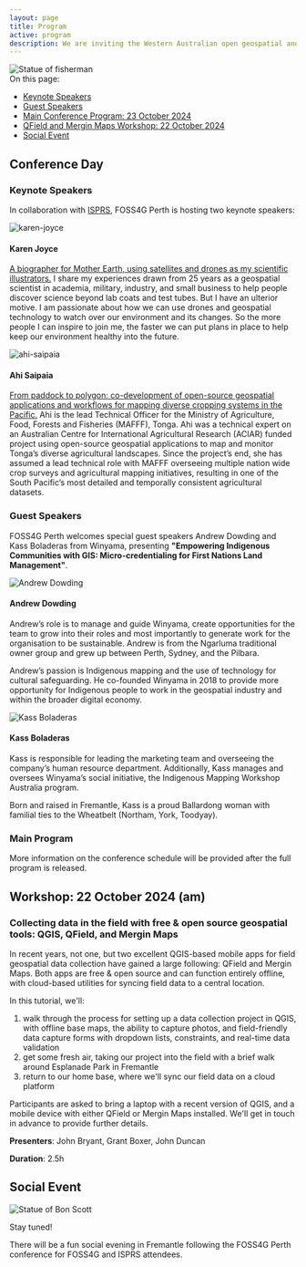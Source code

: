 ```yaml
---
layout: page
title: Program
active: program
description: We are inviting the Western Australian open geospatial and mapping community to get involved by submitting a presentation.
---
```


<div class="on-this-page">
    <div><img src="/assets/img/freo/fisherman.webp" alt="Statue of fisherman"></div>
    <div class="page-menu">
     On this page:
        <ul>
            <!-- <li><a href="#presentations">Call for Presentations</a></li> -->
            <li><a href="#keynotes">Keynote Speakers</a></li>
            <li><a href="#guests">Guest Speakers</a></li>
            <li><a href="#main-program">Main Conference Program: 23 October 2024</a></li>
            <li><a href="#workshop">QField and Mergin Maps Workshop: 22 October 2024</a></li>
            <li><a href="#social">Social Event</a></li>
        </ul>
    </div>
</div>

<!-- <div id="presentations" class="anchor-offset"></div>

## Call for Presentations

We're inviting the Western Australian open geospatial and mapping community to get involved by submitting a presentation. Gather up your stories, hits and misses, and share with us - we’re dying to hear what you’ve been working on! There are opportunities for first-time speakers, experienced FOSS4G practitioners and curious newcomers.

<div class="submit-button">
    <div class="button_wrapper center">
        <a href="https://docs.google.com/forms/d/e/1FAIpQLSdOe9lRcGNbMeL8Zu-lP0Ls-JVWghQYErXy-1ttJ_79KHgktQ/viewform?usp=sf_link" class="btn" target="_blank" rel="noreferrer">Submit a presentation</a>
    </div>
</div>

### Key Dates

* **1 July:** Call for Presentations opens
* **21 August:** Call for Presentations closes
* **26-31 August:** Community vote on presentations
* **25 September:** Full program released

### What are we looking for?

We're after full-length talks (15 minutes) and lightning talks (5 minutes).

<details>
    <summary>Read more...</summary>
    {% include_relative read_more/looking_for.html %}
</details>

### Who should submit?

You may be an experienced presenter, or perhaps this is the first time you've ever considered presenting at a conference. If you have a relevant story to tell, we want to hear from you.

<details>
    <summary>Read more...</summary>
    {% include_relative read_more/submit_who.html %}
</details>

### Facilities

Presenters will have access to a projection screen and microphone.

**Submissions must be received no later than 11:59 PM (AWST), 21 August 2024.**


<div class="divider"></div> -->


## Conference Day

<div id="keynotes" class="anchor-offset"></div>

### Keynote Speakers

In collaboration with <a href="https://www.isprs.org/tc4-symposium2024/index.html" target="_blank" rel="noreferrer">ISPRS</a>, FOSS4G Perth is hosting two keynote speakers:

<div class="keynote-container">
    <img src="/assets/img/program/karen-joyce.png" class="keynote-img" alt="karen-joyce">
</div>
<div>
<h4>Karen Joyce</h4>
<p>
<a href="https://www.isprs.org/tc4-symposium2024/speakers.html" target="_blank" rel="noreferrer">A biographer for Mother Earth, using satellites and drones as my scientific illustrators.</a> I share my experiences drawn from 25 years as a geospatial scientist in academia, military, industry, and small business to help people discover science beyond lab coats and test tubes. But I have an ulterior motive. I am passionate about how we can use drones and geospatial technology to watch over our environment and its changes. So the more people I can inspire to join me, the faster we can put plans in place to help keep our environment healthy into the future.
</p>
</div>
<div class="keynote-container">
    <img src="/assets/img/program/ahi-saipaia.png" class="keynote-img" alt="ahi-saipaia">
</div>
<div>
<h4>Ahi Saipaia</h4>
<p>
<a href="https://www.isprs.org/tc4-symposium2024/speakers.html" target="_blank" rel="noreferrer">From paddock to polygon: co-development of open-source geospatial applications and workflows for mapping diverse cropping systems in the Pacific.</a> Ahi is the lead Technical Officer for the Ministry of Agriculture, Food, Forests and Fisheries (MAFFF), Tonga. Ahi was a technical expert on an Australian Centre for International Agricultural Research (ACIAR) funded project using open-source geospatial applications to map and monitor Tonga’s diverse agricultural landscapes. Since the project’s end, she has assumed a lead technical role with MAFFF overseeing multiple nation wide crop surveys and agricultural mapping initiatives, resulting in one of the South Pacific’s most detailed and temporally consistent agricultural datasets.
</p>
</div>

<div class="divider-light"></div>


<div id="guests" class="anchor-offset"></div>

### Guest Speakers

FOSS4G Perth welcomes special guest speakers Andrew Dowding and Kass Boladeras from Winyama, presenting **"Empowering Indigenous Communities with GIS: Micro-credentialing for First Nations Land Management"**.


<div class="keynote-container">
    <img src="/assets/img/program/andrew_dowding.webp" class="keynote-img" alt="Andrew Dowding">
</div>
<div>
<h4>Andrew Dowding</h4>
<p>
Andrew’s role is to manage and guide Winyama, create opportunities for the team to grow into their roles and most importantly to generate work for the organisation to be sustainable. Andrew is from the Ngarluma traditional owner group and grew up between Perth, Sydney, and the Pilbara.

Andrew’s passion is Indigenous mapping and the use of technology for cultural safeguarding. He co-founded Winyama in 2018 to provide more opportunity for Indigenous people to work in the geospatial industry and within the broader digital economy.

</p>
</div>
<div class="keynote-container">
    <img src="/assets/img/program/kass_boladeras.webp" class="keynote-img" alt="Kass Boladeras">
</div>
<div>
<h4>Kass Boladeras</h4>
<p>
Kass is responsible for leading the marketing team and overseeing the company’s human resource department. Additionally, Kass manages and oversees Winyama’s social initiative, the Indigenous Mapping Workshop Australia program.

Born and raised in Fremantle, Kass is a proud Ballardong woman with familial ties to the Wheatbelt (Northam, York, Toodyay). 
</p>
</div>

<div class="divider-light"></div>

<div id="main-program" class="anchor-offset"></div>

### Main Program

More information on the conference schedule will be provided after the full program is released.


<div class="divider"></div>

<div id="workshop" class="anchor-offset"></div>

## Workshop: 22 October 2024 (am)

### Collecting data in the field with free & open source geospatial tools: QGIS, QField, and Mergin Maps


In recent years, not one, but two excellent QGIS-based mobile apps for field geospatial data collection have gained a large following: QField and Mergin Maps. Both apps are free & open source and can function entirely offline, with cloud-based utilities for syncing field data to a central location.

In this tutorial, we'll:

1. walk through the process for setting up a data collection project in QGIS, with offline base maps, the ability to capture photos, and field-friendly data capture forms with dropdown lists, constraints, and real-time data validation
2. get some fresh air, taking our project into the field with a brief walk around Esplanade Park in Fremantle
3. return to our home base, where we'll sync our field data on a cloud platform

Participants are asked to bring a laptop with a recent version of QGIS, and a mobile device with either QField or Mergin Maps installed. We'll get in touch in advance to provide further details.



**Presenters**: John Bryant, Grant Boxer, John Duncan

**Duration**: 2.5h

<div class="divider"></div>

<div id="social" class="anchor-offset"></div>

## Social Event

<div class="social-program">
    <div><img src="/assets/img/freo/bonscott.webp" alt="Statue of Bon Scott"></div>
    <div> 
        <p>Stay tuned!</p>
        <p>There will be a fun social evening in Fremantle following the FOSS4G Perth conference for FOSS4G and ISPRS attendees.</p>
    </div>
</div>